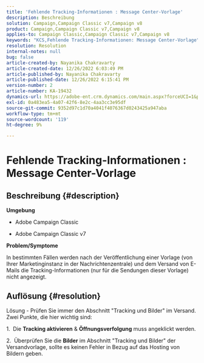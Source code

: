 ```yaml
---
title: 'Fehlende Tracking-Informationen : Message Center-Vorlage'
description: Beschreibung
solution: Campaign,Campaign Classic v7,Campaign v8
product: Campaign,Campaign Classic v7,Campaign v8
applies-to: Campaign Classic,Campaign Classic v7,Campaign v8
keywords: "KCS,Fehlende Tracking-Informationen: Message Center-Vorlage"
resolution: Resolution
internal-notes: null
bug: false
article-created-by: Nayanika Chakravarty
article-created-date: 12/26/2022 6:03:49 PM
article-published-by: Nayanika Chakravarty
article-published-date: 12/26/2022 6:15:41 PM
version-number: 2
article-number: KA-19432
dynamics-url: https://adobe-ent.crm.dynamics.com/main.aspx?forceUCI=1&pagetype=entityrecord&etn=knowledgearticle&id=bfc5e9a0-4785-ed11-81ac-6045bd006b4b
exl-id: 0a483ea5-4a07-42f6-8e2c-4aa3cc3e95df
source-git-commit: 9352d97c1d70a4041f4076367d0243425a947aba
workflow-type: tm+mt
source-wordcount: '119'
ht-degree: 9%

---
```


# Fehlende Tracking-Informationen : Message Center-Vorlage

## Beschreibung {#description}


<b>Umgebung</b>

- Adobe Campaign Classic

- Adobe Campaign Classic v7

<b>Problem/Symptome</b>

In bestimmten Fällen werden nach der Veröffentlichung einer Vorlage (von Ihrer Marketinginstanz in der Nachrichtenzentrale) und dem Versand von E-Mails die Tracking-Informationen (nur für die Sendungen dieser Vorlage) nicht angezeigt.


## Auflösung {#resolution}


Lösung - Prüfen Sie immer den Abschnitt &quot;Tracking und Bilder&quot; im Versand. Zwei Punkte, die hier wichtig sind:

1.  Die <b>Tracking aktivieren</b> &amp; <b>Öffnungsverfolgung</b> muss angeklickt werden.

2.  Überprüfen Sie die <b>Bilder</b> im Abschnitt &quot;Tracking und Bilder&quot; der Versandvorlage, sollte es keinen Fehler in Bezug auf das Hosting von Bildern geben.
